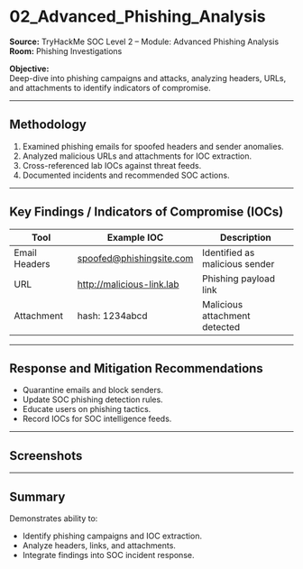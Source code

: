 # 02_Advanced_Phishing_Analysis

**Source:** TryHackMe SOC Level 2 – Module: Advanced Phishing Analysis  
**Room:** Phishing Investigations

**Objective:**  
Deep-dive into phishing campaigns and attacks, analyzing headers, URLs, and attachments to identify indicators of compromise.

---

## Methodology

1. Examined phishing emails for spoofed headers and sender anomalies.  
2. Analyzed malicious URLs and attachments for IOC extraction.  
3. Cross-referenced lab IOCs against threat feeds.  
4. Documented incidents and recommended SOC actions.

---

## Key Findings / Indicators of Compromise (IOCs)

| Tool | Example IOC | Description |
|------|-------------|-------------|
| Email Headers | spoofed@phishingsite.com | Identified as malicious sender |
| URL | http://malicious-link.lab | Phishing payload link |
| Attachment | hash: 1234abcd | Malicious attachment detected |

---

## Response and Mitigation Recommendations

- Quarantine emails and block senders.  
- Update SOC phishing detection rules.  
- Educate users on phishing tactics.  
- Record IOCs for SOC intelligence feeds.

---

## Screenshots



---

## Summary

Demonstrates ability to:

- Identify phishing campaigns and IOC extraction.  
- Analyze headers, links, and attachments.  
- Integrate findings into SOC incident response.
